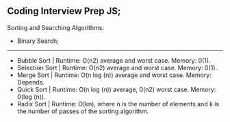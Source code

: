 Coding Interview Prep
JS;
---------------------------------
Sorting and Searching Algorithms:

- Binary Search;
----------------
- Bubble Sort     | Runtime: O(n2) average and worst case. Memory: 0(1).
- Selection Sort  | Runtime: O(n2) average and worst case. Memory: 0(1).
- Merge Sort      | Runtime: O(n log (n)) average and worst case. Memory: Depends.
- Quick Sort      | Runtime: O(n log (n)) average, 0(n2) worst case. Memory: 0(log (n)).
- Radix Sort      | Runtime: O(kn), where n is the number of elements and k is the number of passes of the sorting algorithm.
